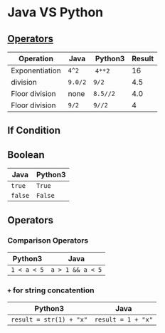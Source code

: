 # Java VS Python
## [Operators](https://docs.python.org/3.4/library/operator.html#module-operator)

Operation       | Java    | Python3   | Result
----------------|---------|-----------|-------
Exponentiation  | `4^2`   | `4**2`    | 16
division        | `9.0/2` | `9/2`     | 4.5
Floor division  | none    | `8.5//2`  | 4.0
Floor division  | `9/2`   | `9//2`    | 4


## If Condition

## Boolean
Java    | Python3
--------|--------
`true`  |`True`
`false` |`False`

## Operators
### Comparison Operators
Python3     |Java
------------|-----------------
`1 < a < 5` |`a > 1 && a < 5`

### `+` for string concatention
Python3                 |Java
------------------------|-----------------
`result = str(1) + "x"` |`result = 1 + "x"`

